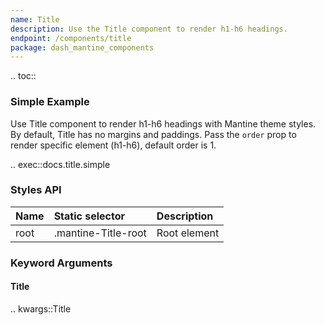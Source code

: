```yaml
---
name: Title
description: Use the Title component to render h1-h6 headings.
endpoint: /components/title
package: dash_mantine_components
---
```


.. toc::

### Simple Example

Use Title component to render h1-h6 headings with Mantine theme styles. By default, Title has no margins and paddings.
Pass the `order` prop to render specific element (h1-h6), default order is 1.

.. exec::docs.title.simple

### Styles API

| Name        | Static selector     | Description                                      |
|:------------|:--------------------|:-------------------------------------------------|
| root        | .mantine-Title-root | Root element                                     |

### Keyword Arguments

#### Title

.. kwargs::Title
